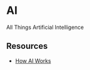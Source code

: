 # AI
All Things Artificial Intelligence

## Resources

- [How AI Works](https://nostarch.com/how-ai-works)
